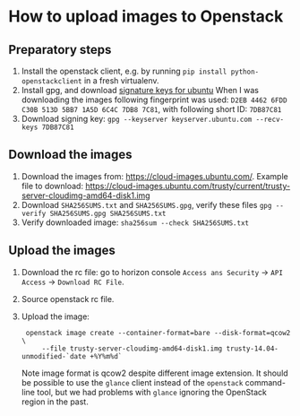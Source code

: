 How to upload images to Openstack
=================================

Preparatory steps
-----------------

1. Install the openstack client, e.g. by running `pip install python-openstackclient` in a fresh virtualenv.
2. Install gpg, and download [signature keys for ubuntu](https://wiki.edubuntu.org/SecurityTeam/FAQ) When I was 
   downloading the images following fingerprint was used: `D2EB 4462 6FDD C30B 513D 5BB7 1A5D 6C4C 7DB8 7C81`, 
   with following short ID: `7DB87C81`
3. Download signing key: `gpg --keyserver keyserver.ubuntu.com --recv-keys 7DB87C81`
 
Download the images
-------------------
 
1. Download the images from: https://cloud-images.ubuntu.com/. Example file to download: 
   https://cloud-images.ubuntu.com/trusty/current/trusty-server-cloudimg-amd64-disk1.img
2. Download `SHA256SUMS.txt` and `SHA256SUMS.gpg`, verify these files `gpg --verify SHA256SUMS.gpg SHA256SUMS.txt`
3. Verify downloaded image: `sha256sum --check SHA256SUMS.txt`

Upload the images
-----------------

1. Download the rc file: go to horizon console `Access ans Security` -> `API Access` -> `Download RC File`.
2. Source openstack rc file. 
3. Upload the image:

        openstack image create --container-format=bare --disk-format=qcow2 \
            --file trusty-server-cloudimg-amd64-disk1.img trusty-14.04-unmodified-`date +%Y%m%d`

   Note image format is qcow2 despite different image extension.  It should be possible to use the `glance`
   client instead of the `openstack` command-line tool, but we had problems with `glance` ignoring the OpenStack
   region in the past.
